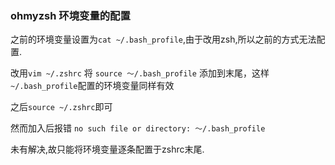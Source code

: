 ###  ohmyzsh 环境变量的配置

之前的环境变量设置为`cat ~/.bash_profile`,由于改用zsh,所以之前的方式无法配置.

改用`vim ~/.zshrc` 将 `source ～/.bash_profile` 添加到末尾，这样`~/.bash_profile`配置的环境变量同样有效

之后`source ~/.zshrc`即可

然而加入后报错
```no such file or directory: ～/.bash_profile```

未有解决,故只能将环境变量逐条配置于zshrc末尾.